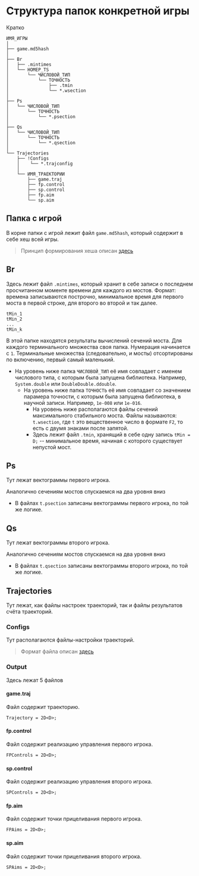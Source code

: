 # Структура папок конкретной игры

Кратко
```
ИМЯ_ИГРЫ
│
├── game.md5hash
│
├── Br
│   ├── .mintimes
│   └── НОМЕР_TS
│       └── ЧИСЛОВОЙ_ТИП
│           └── ТОЧНОСТЬ
│               ├── .tmin
│               └── *.wsection
│
├── Ps
│   └── ЧИСЛОВОЙ_ТИП
│       └── ТОЧНОСТЬ
│           └── *.psection
│
├── Qs
│   └── ЧИСЛОВОЙ_ТИП
│       └── ТОЧНОСТЬ
│           └── *.qsection
│
└── Trajectories
    ├── !Configs
    │    └── *.trajconfig
    │
    └── ИМЯ_ТРАЕКТОРИИ
        ├── game.traj
        ├── fp.control
        ├── sp.control
        ├── fp.aim
        └── sp.aim

```

## Папка с игрой

В корне папки с игрой лежит файл `game.md5hash`, который содержит в себе хеш всей игры.

> Принцип формирования хеша описан [здесь]()

## Br
Здесь лежит файл `.mintimes`, который хранит в себе записи о последнем просчитанном моменте времени для каждого из мостов.
Формат: времена записываются построчно, минимальное время для первого моста в первой строке, для второго во второй и так далее.
```
tMin_1
tMin_2
...
tMin_k
```
В этой папке находятся результаты вычислений сечений моста. Для каждого терминального множества своя папка. Нумерация начинается с `1`. 
Терминальные множества (следовательно, и мосты) отсортированы по включению, первый самый маленький.

* На уровень ниже папка `ЧИСЛОВОЙ_ТИП` её имя совпадает с именем числового типа, с которым была запущена библиотека. Например, `System.double` или `DoubleDouble.ddouble`.
  * На уровень ниже папка `ТОЧНОСТЬ` её имя совпадает со значением парамера точности, с которым была запущена библиотека, в научной записи. Например, `1e-008` или `1e-016`.
    * На уровень ниже располагаются файлы сечений максимального стабильного моста. Файлы называются: `t.wsection`, где `t` это вещественное число в формате `F2`, то есть с двумя знаками после запятой. 
    * Здесь лежит файл `.tmin`, хранящий в себе одну запись `tMin = D;` -- минимальное время, начиная с которого существует непустой мост.

## Ps
Тут лежат вектограммы первого игрока.

Аналогично сечениям мостов спускаемся на два уровня вниз

* В файлах `t.psection` записаны вектограммы первого игрока, по той же логике.

## Qs
Тут лежат вектограммы второго игрока.

Аналогично сечениям мостов спускаемся на два уровня вниз

* В файлах `t.qsection` записаны вектограммы второго игрока, по той же логике.


## Trajectories
Тут лежат, как файлы настроек траекторий, так и файлы результатов счёта траекторий.

### Configs
Тут располагаются файлы-настройки траекторий.

> Формат файла описан [здесь](./IOFormat/TrajectoryConfig.md)

### Output
Здесь лежат 5 файлов

#### game.traj
Файл содержит траекторию.
```
Trajectory = 2D<D>;
```

#### fp.control
Файл содержит реализацию управления первого игрока.
```
FPControls = 2D<D>;
```

#### sp.control
Файл содержит реализацию управления второго игрока.
```
SPControls = 2D<D>;
```

#### fp.aim
Файл содержит точки прицеливания первого игрока.
```
FPAims = 2D<D>;
```

#### sp.aim
Файл содержит точки прицеливания второго игрока.
```
SPAims = 2D<D>;
```